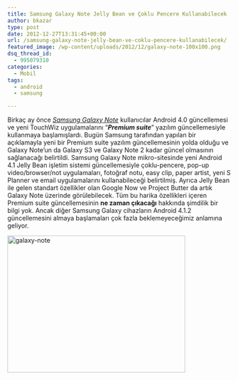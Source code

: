 ```yaml
---
title: Samsung Galaxy Note Jelly Bean ve Çoklu Pencere Kullanabilecek
author: bkazar
type: post
date: 2012-12-27T13:31:45+00:00
url: /samsung-galaxy-note-jelly-bean-ve-coklu-pencere-kullanabilecek/
featured_image: /wp-content/uploads/2012/12/galaxy-note-100x100.png
dsq_thread_id:
  - 995079310
categories:
  - Mobil
tags:
  - android
  - samsung

---
```

Birkaç ay önce [_Samsung Galaxy Note_][1] kullanıcılar Android 4.0 güncellemesi ve yeni TouchWiz uygulamalarını “**_Premium suite_**” yazılım güncellemesiyle kullanmaya başlamışlardı. Bugün Samsung tarafından yapılan bir açıklamayla yeni bir Premium suite yazılım güncellemesinin yolda olduğu ve Galaxy Note’un da Galaxy S3 ve Galaxy Note 2 kadar güncel olmasının sağlanacağı belirtildi. Samsung Galaxy Note mikro-sitesinde yeni Android 4.1 Jelly Bean işletim sistemi güncellemesiyle çoklu-pencere, pop-up video/browser/not uygulamaları, fotoğraf notu, easy clip, paper artist, yeni S Planner ve email uygulamalarını kullanabileceği belirtilmiş. Ayrıca Jelly Bean ile gelen standart özellikler olan Google Now ve Project Butter da artık Galaxy Note üzerinde görülebilecek. Tüm bu harika özellikleri içeren Premium suite güncellemesinin **ne zaman çıkacağı** hakkında şimdilik bir bilgi yok. Ancak diğer Samsung Galaxy cihazların Android 4.1.2 güncellemesini almaya başlamaları çok fazla beklemeyeceğimiz anlamına geliyor.

<img class="aligncenter size-large wp-image-10216" alt="galaxy-note" src="https://www.murekkep.org/wp-content/uploads/2012/12/galaxy-note-400x308.png" width="400" height="308" srcset="https://www.murekkep.org/wp-content/uploads/2012/12/galaxy-note-400x308.png 400w, https://www.murekkep.org/wp-content/uploads/2012/12/galaxy-note-50x38.png 50w, https://www.murekkep.org/wp-content/uploads/2012/12/galaxy-note-125x96.png 125w, https://www.murekkep.org/wp-content/uploads/2012/12/galaxy-note-259x200.png 259w, https://www.murekkep.org/wp-content/uploads/2012/12/galaxy-note-396x305.png 396w, https://www.murekkep.org/wp-content/uploads/2012/12/galaxy-note.png 600w" sizes="(max-width: 400px) 100vw, 400px" /> 

&nbsp;

 [1]: https://www.murekkep.org/samsung-galaxy-note-ozellikleri-6979 "galaxy note özelikleri"